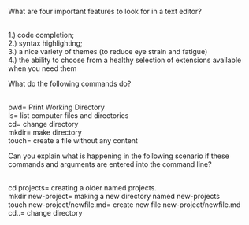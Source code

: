 
What are four important features to look for in a text editor?

<br> 1.) code completion; 
<br> 2.) syntax highlighting;
<br> 3.) a nice variety of themes (to reduce eye strain and fatigue)
<br> 4.) the ability to choose from a healthy selection of extensions available when you need them

What do the following commands do?

<br> pwd= Print Working Directory
<br> ls= list computer files and directories
<br> cd= change directory
<br> mkdir= make directory
<br> touch= create a file without any content


Can you explain what is happening in the following scenario if these commands and arguments are entered into the command line? 

<br> cd projects= creating a older named projects.
<br> mkdir new-project= making a new directory named new-projects
<br> touch new-project/newfile.md= create new file new-project/newfile.md
<br> cd..= change directory
<br> 
